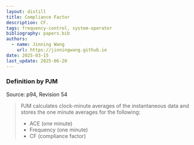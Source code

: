 ```yaml
---
layout: distill
title: Compliance Factor
description: CF.
tags: frequency-control, system-operator
bibliography: papers.bib
authors:
  - name: Jinning Wang
    url: https://jinningwang.github.io
date: 2025-03-15
last_update: 2025-06-20
---
```


### Definition by PJM

Source: <d-cite key="pjm2024m12"></d-cite> p94, Revision 54

> PJM calculates clock-minute averages of the instantaneous data and stores the one minute averages for the following:
>
> - ACE (one minute)
> - Frequency (one minute)
> - CF (compliance factor)
